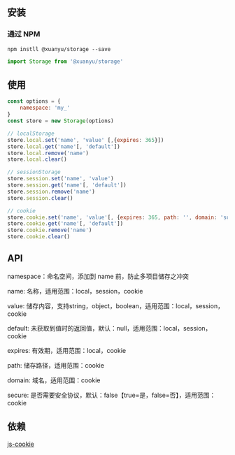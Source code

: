 ## 安装

### 通过 NPM
```shell
npm instll @xuanyu/storage --save
```
```javascript
import Storage from '@xuanyu/storage'
```

## 使用
```javascript
const options = {
    namespace: 'my_'
}
const store = new Storage(options)

// localStorage
store.local.set('name', 'value' [,{expires: 365}])
store.local.get('name'[, 'default'])
store.local.remove('name')
store.local.clear()

// sessionStorage
store.session.set('name', 'value')
store.session.get('name'[, 'default'])
store.session.remove('name')
store.session.clear()

// cookie
store.cookie.set('name', 'value'[, {expires: 365, path: '', domain: 'subdomain.site.com', secure: true}])
store.cookie.get('name'[, 'default'])
store.cookie.remove('name')
store.cookie.clear()
```

## API

namespace：命名空间，添加到 name 前，防止多项目储存之冲突

name: 名称，适用范围：local，session，cookie

value: 储存内容，支持string，object，boolean，适用范围：local，session，cookie

default: 未获取到值时的返回值，默认：null，适用范围：local，session，cookie

expires: 有效期，适用范围：local，cookie

path: 储存路径，适用范围：cookie

domain: 域名，适用范围：cookie

secure: 是否需要安全协议，默认：false【true=是，false=否】，适用范围：cookie

## 依赖
[js-cookie](https://www.npmjs.com/package/js-cookie)
